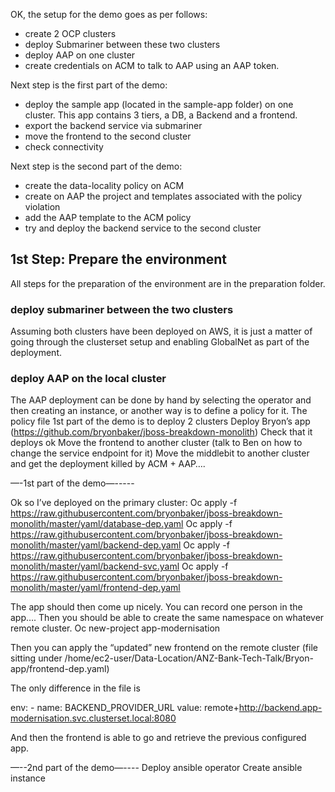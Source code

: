 OK,
the  setup for the demo goes as per follows:

- create 2 OCP clusters
- deploy Submariner between these two clusters
- deploy AAP on one cluster
- create credentials on ACM to talk to AAP using an AAP token.

Next step is the first part of the demo:
- deploy the sample app (located in the sample-app folder) on one cluster. This app contains 3 tiers, a DB, a Backend and a frontend.
- export the backend service via submariner
- move the frontend to the second cluster
- check connectivity

Next step is the second part of the demo:
- create the data-locality policy on ACM
- create on AAP the project and templates associated with the policy violation
- add the AAP template to the ACM policy
- try and deploy the backend service to the second cluster


## 1st Step: Prepare the environment

All steps for the preparation of the environment are in the preparation folder.

### deploy submariner between the two clusters

Assuming both clusters have been deployed on AWS, it is just a matter of going through the clusterset setup and enabling GlobalNet as part of the deployment.


### deploy AAP on the local cluster

The AAP deployment can be done by hand by selecting the operator and then creating an instance, or another way is to define a policy for it.
The policy file 
1st part of the demo is to deploy
2 clusters 
Deploy Bryon’s app (https://github.com/bryonbaker/jboss-breakdown-monolith)
Check that it deploys ok
Move the frontend to another cluster (talk to Ben on how to change the service endpoint for it)
Move the middlebit to another cluster and get the deployment killed by ACM + AAP….



—-1st part of the demo—-----

Ok so I’ve deployed on the primary cluster:
Oc apply -f https://raw.githubusercontent.com/bryonbaker/jboss-breakdown-monolith/master/yaml/database-dep.yaml
Oc apply -f https://raw.githubusercontent.com/bryonbaker/jboss-breakdown-monolith/master/yaml/backend-dep.yaml
Oc apply -f https://raw.githubusercontent.com/bryonbaker/jboss-breakdown-monolith/master/yaml/backend-svc.yaml
Oc apply -f https://raw.githubusercontent.com/bryonbaker/jboss-breakdown-monolith/master/yaml/frontend-dep.yaml 

The app should then come up nicely. You can record one person in the app….
Then you should be able to create the same namespace on whatever remote cluster.
Oc new-project app-modernisation

Then you can apply the “updated” new frontend on the remote cluster
(file sitting under /home/ec2-user/Data-Location/ANZ-Bank-Tech-Talk/Bryon-app/frontend-dep.yaml)

The only difference in the file is

env:
        - name: BACKEND_PROVIDER_URL
          value: remote+http://backend.app-modernisation.svc.clusterset.local:8080

And then the frontend is able to go and retrieve the previous configured app.

—--2nd part of the demo—----
Deploy ansible operator
Create ansible instance
